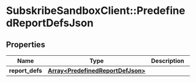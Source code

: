 # SubskribeSandboxClient::PredefinedReportDefsJson

## Properties
Name | Type | Description | Notes
------------ | ------------- | ------------- | -------------
**report_defs** | [**Array&lt;PredefinedReportDefJson&gt;**](PredefinedReportDefJson.md) |  | [optional] 


